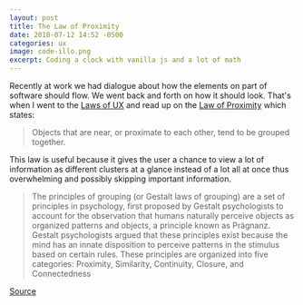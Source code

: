 ```yaml
---
layout: post
title: The Law of Proximity
date: 2018-07-12 14:52 -0500
categories: ux
image: code-illo.png
excerpt: Coding a clock with vanilla js and a lot of math
---
```


Recently at work we had dialogue about how the elements on part of software should flow.  We went back and forth on how it should look.  That's when I went to the [Laws of UX](https://lawsofux.com/) and read up on the [Law of Proximity](https://lawsofux.com/law-of-proximity) which states:

>Objects that are near, or proximate to each other, tend to be grouped together.

This law is useful because it gives the user a chance to view a lot of information as different clusters at a glance instead of a lot all at once thus overwhelming and possibly skipping important information.

>The principles of grouping (or Gestalt laws of grouping) are a set of principles in psychology, first proposed by Gestalt psychologists to account for the observation that humans naturally perceive objects as organized patterns and objects, a principle known as Prägnanz. Gestalt psychologists argued that these principles exist because the mind has an innate disposition to perceive patterns in the stimulus based on certain rules. These principles are organized into five categories: Proximity, Similarity, Continuity, Closure, and Connectedness

[Source](https://en.wikipedia.org/wiki/Principles_of_grouping)
